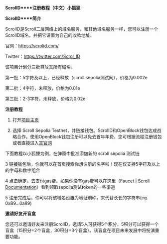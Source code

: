 **ScrolID****注册教程（中文）小狐狸**

**ScrolID****简介**

ScrolID是Scroll二层网络上的域名服务。和其他域名服务一样，您可以注册一个ScrolID域名，并把它设置为自己的收款地址。 

官网：https://scrolid.com/

Twitter：https://twitter.com/Scrol_ID

该项目计划分三批释放其所有域名。

第一批：5字符及以上，已经释放（scroll sepolia测试网），价格为0.002e

第二批：4字符，未释放，价格为0.01e

第三批：2-3字符，未释放，价格为0.02e

**注册教程**

1. 打开[项目主页](https://scrolid.com/%23/inviter/3f5e43e5-d77e-4ad6-85d1-1324536879b5)

2. 选择 Scroll Sepolia Testnet，并链接钱包。ScrolID和OpenBlock钱包达成战略合作，使用OpenBlock钱包注册可以免去首年年费，您可根据流程注册钱包或者直接进入[其官网](http://openblock.com)

下面教程以小狐狸为例，在弹窗中批准添加新的 scroll sepolia 测试链

3 链接钱包后，你就可以在首页搜索你想注册的名字啦！现在仅支持5字符及以上的字母和数字组合

4 点击确定，去支付gas费。如果你没有gas费可以在这里（[Faucet | Scroll Documentation](https://docs.scroll.io/en/user-guide/faucet/)）看到领取sepolia测试token的一些渠道

5 注册完成后，你可以将该域名设置为地址别称，来代替长长的字符串(eg. 0xB9…0a89)

**邀请好友开盲盒**

您还可以邀请好友来注册ScrolID，邀请5人可获得5个积分，5积分可以获得一个盲盒（15积分=2个盲盒，30积分=3个盲盒）。该盲盒在项目未来发展中将扮演重要功能。
